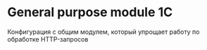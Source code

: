 # General purpose module 1C
Конфигурация с общим модулем, который упрощает работу по обработке HTTP-запросов
